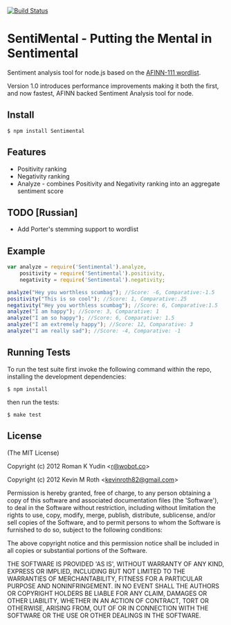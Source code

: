 [![Build Status](https://secure.travis-ci.org/thinkroth/Sentimental.png)](http://travis-ci.org/thinkroth/Sentimental)
# SentiMental - Putting the Mental in Sentimental
      
  Sentiment analysis tool for node.js based on the [AFINN-111 wordlist](http://www2.imm.dtu.dk/pubdb/views/publication_details.php?id=6010).

  Version 1.0 introduces performance improvements making it both the first, and now fastest, AFINN backed Sentiment Analysis tool for node.
  
## Install
    $ npm install Sentimental

## Features

  * Positivity ranking
  * Negativity ranking
  * Analyze - combines Positivity and Negativity ranking into an aggregate sentiment score

## TODO [Russian]

  * Add Porter's stemming support to wordlist

## Example
```js
var analyze = require('Sentimental').analyze,
    positivity = require('Sentimental').positivity,
    negativity = require('Sentimental').negativity;

analyze("Hey you worthless scumbag"); //Score: -6, Comparative:-1.5
positivity("This is so cool"); //Score: 1, Comparative:.25
negativity("Hey you worthless scumbag"); //Score: 6, Comparative:1.5
analyze("I am happy"); //Score: 3, Comparative: 1
analyze("I am so happy"); //Score: 6, Comparative: 1.5
analyze("I am extremely happy"); //Score: 12, Comparative: 3
analyze("I am really sad"); //Score: -4, Comparative: -1
```



## Running Tests

To run the test suite first invoke the following command within the repo, installing the development dependencies:

    $ npm install

then run the tests:

    $ make test



## License 

(The MIT License)

Copyright (c) 2012 Roman K Yudin &lt;r@wobot.co&gt;

Copyright (c) 2012 Kevin M Roth &lt;kevinroth82@gmail.com&gt;

Permission is hereby granted, free of charge, to any person obtaining
a copy of this software and associated documentation files (the
'Software'), to deal in the Software without restriction, including
without limitation the rights to use, copy, modify, merge, publish,
distribute, sublicense, and/or sell copies of the Software, and to
permit persons to whom the Software is furnished to do so, subject to
the following conditions:

The above copyright notice and this permission notice shall be
included in all copies or substantial portions of the Software.

THE SOFTWARE IS PROVIDED 'AS IS', WITHOUT WARRANTY OF ANY KIND,
EXPRESS OR IMPLIED, INCLUDING BUT NOT LIMITED TO THE WARRANTIES OF
MERCHANTABILITY, FITNESS FOR A PARTICULAR PURPOSE AND NONINFRINGEMENT.
IN NO EVENT SHALL THE AUTHORS OR COPYRIGHT HOLDERS BE LIABLE FOR ANY
CLAIM, DAMAGES OR OTHER LIABILITY, WHETHER IN AN ACTION OF CONTRACT,
TORT OR OTHERWISE, ARISING FROM, OUT OF OR IN CONNECTION WITH THE
SOFTWARE OR THE USE OR OTHER DEALINGS IN THE SOFTWARE.
